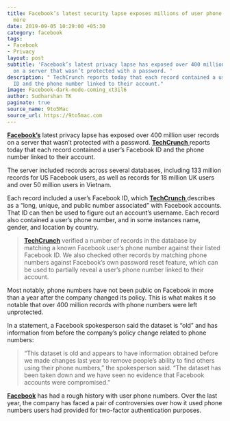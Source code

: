 ```yaml
---
title: Facebook’s latest security lapse exposes millions of user phone numbers and
  more
date: 2019-09-05 10:29:00 +05:30
category: facebook
tags:
- Facebook
- Privacy
layout: post
subtitle: 'Facebook’s latest privacy lapse has exposed over 400 million user records
  on a server that wasn’t protected with a password. '
description: " TechCrunch reports today that each record contained a user’s Facebook
  ID and the phone number linked to their account."
image: Facebook-dark-mode-coming_xt3il6
author: Sudharshan TK
paginate: true
source_name: 9to5Mac
source_url: https://9to5mac.com
---
```


[**Facebook’s**](https://facebook.com) latest privacy lapse has exposed over 400 million user records on a server that wasn’t protected with a password. [**TechCrunch** ](https://techcrunch.com)reports today that each record contained a user’s Facebook ID and the phone number linked to their account.

The server included records across several databases, including 133 million records for US Facebook users, as well as records for 18 million UK users and over 50 million users in Vietnam.

Each record included a user’s Facebook ID, which [**TechCrunch** ](https://techcrunch.com)describes as a “long, unique, and public number associated” with Facebook accounts. That ID can then be used to figure out an account’s username. Each record also contained a user’s phone number, and in some instances name, gender, and location by country.

> [**TechCrunch**](https://techcrunch.com) verified a number of records in the database by matching a known Facebook user’s phone number against their listed Facebook ID. We also checked other records by matching phone numbers against Facebook’s own password reset feature, which can be used to partially reveal a user’s phone number linked to their account.

Most notably, phone numbers have not been public on Facebook in more than a year after the company changed its policy. This is what makes it so notable that over 400 million records with phone numbers were left unprotected.

In a statement, a Facebook spokesperson said the dataset is “old” and has information from before the company’s policy change related to phone numbers:

> “This dataset is old and appears to have information obtained before we made changes last year to remove people’s ability to find others using their phone numbers,” the spokesperson said. “The dataset has been taken down and we have seen no evidence that Facebook accounts were compromised.”

[**Facebook**](https://facebook.com) has had a rough history with user phone numbers. Over the last year, the company has faced a pair of controversies over how it used phone numbers users had provided for two-factor authentication purposes.
